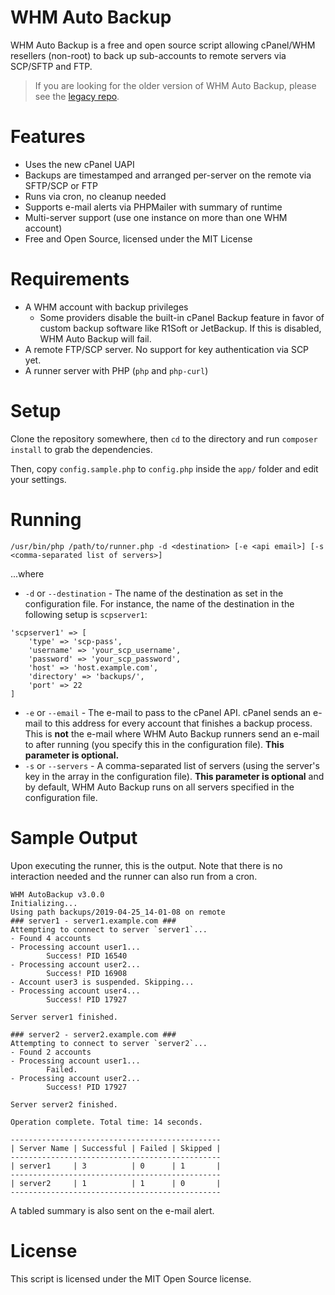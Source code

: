 # WHM Auto Backup

WHM Auto Backup is a free and open source script allowing cPanel/WHM resellers (non-root) to back up sub-accounts to remote servers via SCP/SFTP and FTP.

> If you are looking for the older version of WHM Auto Backup, please see the [legacy repo](https://github.com/liamdemafelix/whmautobackup-legacy).

# Features

* Uses the new cPanel UAPI
* Backups are timestamped and arranged per-server on the remote via SFTP/SCP or FTP
* Runs via cron, no cleanup needed
* Supports e-mail alerts via PHPMailer with summary of runtime
* Multi-server support (use one instance on more than one WHM account)
* Free and Open Source, licensed under the MIT License

# Requirements

* A WHM account with backup privileges
    * Some providers disable the built-in cPanel Backup feature in favor of custom backup software like R1Soft or JetBackup. If this is disabled, WHM Auto Backup will fail.
* A remote FTP/SCP server. No support for key authentication via SCP yet.
* A runner server with PHP (`php` and `php-curl`)

# Setup

Clone the repository somewhere, then `cd` to the directory and run `composer install` to grab the dependencies.

Then, copy `config.sample.php` to `config.php` inside the `app/` folder and edit your settings.

# Running

```
/usr/bin/php /path/to/runner.php -d <destination> [-e <api email>] [-s <comma-separated list of servers>]
```

...where

* `-d` or `--destination` - The name of the destination as set in the configuration file. For instance, the name of the destination in the following setup is `scpserver1`:
```
'scpserver1' => [
	'type' => 'scp-pass',
	'username' => 'your_scp_username',
	'password' => 'your_scp_password',
	'host' => 'host.example.com',
	'directory' => 'backups/',
	'port' => 22
]
```

* `-e` or `--email` - The e-mail to pass to the cPanel API. cPanel sends an e-mail to this address for every account that finishes a backup process. This is **not** the e-mail where WHM Auto Backup runners send an e-mail to after running (you specify this in the configuration file). **This parameter is optional.**
* `-s` or `--servers` - A comma-separated list of servers (using the server's key in the array in the configuration file). **This parameter is optional** and by default, WHM Auto Backup runs on all servers specified in the configuration file.

# Sample Output

Upon executing the runner, this is the output. Note that there is no interaction needed and the runner can also run from a cron.

```
WHM AutoBackup v3.0.0
Initializing...
Using path backups/2019-04-25_14-01-08 on remote
### server1 - server1.example.com ###
Attempting to connect to server `server1`...
- Found 4 accounts
- Processing account user1...
        Success! PID 16540
- Processing account user2...
        Success! PID 16908
- Account user3 is suspended. Skipping...
- Processing account user4...
        Success! PID 17927

Server server1 finished.

### server2 - server2.example.com ###
Attempting to connect to server `server2`...
- Found 2 accounts
- Processing account user1...
        Failed.
- Processing account user2...
        Success! PID 17927

Server server2 finished.

Operation complete. Total time: 14 seconds.

-----------------------------------------------
| Server Name | Successful | Failed | Skipped |
-----------------------------------------------
| server1     | 3          | 0      | 1       |
-----------------------------------------------
| server2     | 1          | 1      | 0       |
-----------------------------------------------
```

A tabled summary is also sent on the e-mail alert.

# License

This script is licensed under the MIT Open Source license.